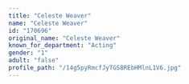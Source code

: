 ```yaml
---
title: "Celeste Weaver"
name: "Celeste Weaver"
id: "170696"
original_name: "Celeste Weaver"
known_for_department: "Acting"
gender: "1"
adult: "false"
profile_path: "/14g5pyRmcfJyTGS8REbHMlnL1V6.jpg"
---
```

